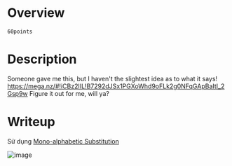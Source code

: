 # Overview #
`60points`

# Description #
Someone gave me this, but I haven't the slightest idea as to what it says! https://mega.nz/#!iCBz2IIL!B7292dJSx1PGXoWhd9oFLk2g0NFqGApBaItI_2Gsp9w Figure it out for me, will ya?

# Writeup #
Sử dụng [Mono-alphabetic Substitution](https://www.dcode.fr/monoalphabetic-substitution)

![image](https://github.com/zangcinh/CTFLEARN/assets/173159694/783a3073-e16e-4280-9dcd-c0f6d90cce23)
